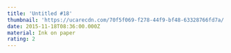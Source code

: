 ```yaml
---
title: 'Untitled #18'
thumbnail: 'https://ucarecdn.com/70f5f069-f278-44f9-bf48-63328766fd7a/'
date: 2015-11-18T08:36:00.000Z
material: Ink on paper
rating: 2
---
```


